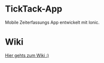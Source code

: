 # TickTack-App
Mobile Zeiterfassungs App entwickelt mit Ionic.

# Wiki
[Hier gehts zum Wiki :)](https://github.com/TickTack-Zeiterfassung/TickTack-Wiki/wiki)
